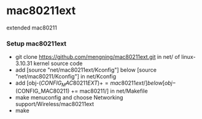 mac80211ext
===========

extended mac80211


### Setup mac80211ext

* git clone https://github.com/mengning/mac80211ext.git in net/ of linux-3.10.31 kernel source code 
* add [source "net/mac80211ext/Kconfig"] below [source "net/mac80211/Kconfig"] in net/Kconfig
* add [obj-$(CONFIG_MAC80211EXT) += mac80211ext/] below [obj-$(CONFIG_MAC80211) += mac80211/] in net/Makefile
* make menuconfig and choose Networking support/Wireless/mac80211ext
* make
